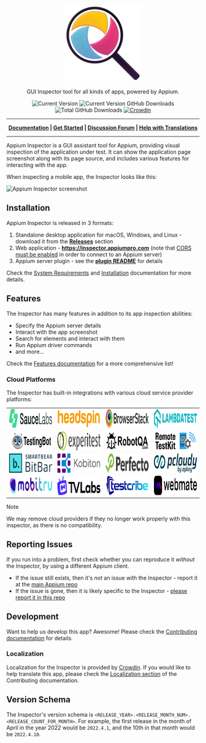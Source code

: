 <p align="center">
   <a href="https://appium.github.io/appium-inspector/">
      <img alt="Appium" src="./docs/assets/images/icon.png" width="200">
   </a>
</p>
<p align="center">
   GUI Inspector tool for all kinds of apps, powered by Appium.
</p>

<div align="center">

![Current Version](https://img.shields.io/github/package-json/v/appium/appium-inspector)
![Current Version GitHub Downloads](https://img.shields.io/github/downloads/appium/appium-inspector/latest/total)
![Total GitHub Downloads](https://img.shields.io/github/downloads/appium/appium-inspector/total)
[![Crowdin](https://badges.crowdin.net/appium-desktop/localized.svg)](https://crowdin.com/project/appium-desktop)

</div>

---

<p align="center"><b>
   <a href="https://appium.github.io/appium-inspector/">Documentation</a> |
   <a href="https://appium.github.io/appium-inspector/latest/quickstart/">Get Started</a> |
   <a href="https://discuss.appium.io">Discussion Forum</a> |
   <a href="https://crowdin.com/project/appium-desktop">Help with Translations</a>
</b></p>

---

Appium Inspector is a GUI assistant tool for Appium, providing visual inspection of the application
under test. It can show the application page screenshot along with its page source, and includes
various features for interacting with the app.

When inspecting a mobile app, the Inspector looks like this:

![Appium Inspector screenshot](./docs/assets/images/inspector-window.png)

## Installation

Appium Inspector is released in 3 formats:

1. Standalone desktop application for macOS, Windows, and Linux - download it from the
   [**Releases**](https://github.com/appium/appium-inspector/releases) section
2. Web application - **<https://inspector.appiumpro.com>** (note that
   [CORS must be enabled](https://appium.github.io/appium-inspector/latest/troubleshooting/#cannot-start-a-session-using-browser-inspector)
   in order to connect to an Appium server)
3. Appium server plugin - see the [**plugin README**](./plugins/README.md) for details

Check the [System Requirements](https://appium.github.io/appium-inspector/latest/quickstart/requirements/)
and [Installation](https://appium.github.io/appium-inspector/latest/quickstart/installation/)
documentation for more details.

## Features

The Inspector has many features in addition to its app inspection abilities:

- Specify the Appium server details
- Interact with the app screenshot
- Search for elements and interact with them
- Run Appium driver commands
- and more...

Check the [Features documentation](https://appium.github.io/appium-inspector/latest/overview/#features-overview)
for a more comprehensive list!

### Cloud Platforms

The Inspector has built-in integrations with various cloud service provider platforms:

<table>
  <tr>
    <td align="center" valign="center">
      <a href="https://docs.saucelabs.com/mobile-apps/automated-testing/appium/">
        <img width="200" height="50" alt="SauceLabs" src="app/common/renderer/assets/images/sauce_logo.svg">
      </a>
    </td>
    <td align="center" valign="center">
      <a href="https://www.headspin.io/docs/appium-inspector-integration">
        <img width="200" height="50" alt="HeadSpin" src="app/common/renderer/assets/images/headspin_logo.svg">
      </a>
    </td>
    <td align="center" valign="center">
      <a href="https://www.browserstack.com/docs/app-automate/appium/integrations/appium-desktop">
        <img width="200" height="50" alt="BrowserStack" src="app/common/renderer/assets/images/browserstack_logo.svg">
      </a>
    </td>
    <td align="center" valign="center">
      <a href="https://www.lambdatest.com/support/docs/appium-inspector-integration">
        <img width="200" height="50" alt="LambdaTest" src="app/common/renderer/assets/images/lambdatest_logo.svg">
      </a>
    </td>
  </tr>
  <tr>
    <td align="center" valign="center">
      <a href="https://testingbot.com/support/getting-started/appium.html">
        <img width="200" height="50" alt="TestingBot" src="app/common/renderer/assets/images/testingbot_logo.svg">
      </a>
    </td>
    <td align="center" valign="center">
      <a href="https://docs.digital.ai/bundle/TE/page/appium.html">
        <img width="200" height="50" alt="ExperiTest" src="app/common/renderer/assets/images/experitest_logo.svg">
      </a>
    </td>
    <td align="center" valign="center">
      <a href="https://robotqa.com/documentation/docs/for-testers/first-test/inspect_element">
        <img width="200" height="50" alt="RobotQA" src="app/common/renderer/assets/images/robotqa_logo.svg">
      </a>
    </td>
    <td align="center" valign="center">
      <a href="https://appkitbox.com/en/support/automation/appium/">
        <img width="200" height="50" alt="Remote TestKit" src="app/common/renderer/assets/images/remotetestkit_logo.svg">
      </a>
    </td>
  </tr>
  <tr>
    <td align="center" valign="center">
      <a href="https://support.smartbear.com/bitbar/docs/en/mobile-app-tests/automated-testing/appium-support.html">
        <img width="200" height="50" alt="BitBar" src="app/common/renderer/assets/images/bitbar_logo.svg">
      </a>
    </td>
    <td align="center" valign="center">
      <a href="https://docs.kobiton.com/automation-testing/basic-appium-server/launch-a-basic-appium-2-session">
        <img width="200" height="50" alt="Kobiton" src="app/common/renderer/assets/images/kobiton_logo.svg">
      </a>
    </td>
    <td align="center" valign="center">
      <a href="https://help.perfecto.io/perfecto-help/content/perfecto/automation-testing/appium.htm">
        <img width="200" height="50" alt="Perfecto" src="app/common/renderer/assets/images/perfecto_logo.svg">
      </a>
    </td>
    <td align="center" valign="center">
      <a href="https://www.pcloudy.com/docs/inspect-element-using-appium-desktop">
        <img width="200" height="50" alt="Pcloudy" src="app/common/renderer/assets/images/pcloudy_logo.svg">
      </a>
    </td>
  </tr>
  <tr>
    <td align="center" valign="center">
      <a href="https://mobitru.com/docs/automation/">
        <img width="200" height="50" alt="Mobitru" src="app/common/renderer/assets/images/mobitru_logo.svg">
      </a>
    </td>
    <td align="center" valign="center">
      <a href="https://docs.tvlabs.ai/platform/integrations/appium">
        <img width="200" height="50" alt="TV Labs" src="app/common/renderer/assets/images/tvlabs_logo.svg">
      </a>
    </td>
     <td align="center" valign="center">
      <a href="https://docs.testcribe.com/docs/Introduction">
        <img width="200" height="50" alt="Testcribe" src="app/common/renderer/assets/images/testcribe_logo.svg">
      </a>
    </td>
    <td align="center" valign="center">
      <a href="https://docs.webmate.io/app-testing/appium-inspector/">
        <img width="200" height="50" alt="webmate" src="app/common/renderer/assets/images/webmate_logo.svg">
      </a>
    </td>
  </tr>
</table>

> [!NOTE]
>
> We may remove cloud providers if they no longer work properly with this inspector, as there is no compatibility.

## Reporting Issues

If you run into a problem, first check whether you can reproduce it _without_ the Inspector, by using a different Appium client.

- If the issue still exists, then it's _not_ an issue with the Inspector - report it at the [main Appium repo](https://github.com/appium/appium/issues)
- If the issue is gone, then it is likely specific to the Inspector -
  [please report it in this repo](https://github.com/appium/appium-inspector/issues/new?assignees=&labels=bug&projects=&template=bug_report.yml&title=bug%3A+%3Ctitle%3E)

## Development

Want to help us develop this app? Awesome! Please check the
[Contributing documentation](https://appium.github.io/appium-inspector/latest/contributing/) for details.

### Localization

Localization for the Inspector is provided by [Crowdin](https://crowdin.com/project/appium-desktop).
If you would like to help translate this app, please check the [Localization section](https://appium.github.io/appium-inspector/2023.12/contributing/#localization)
of the Contributing documentation.

## Version Schema

The Inspector's version schema is `<RELEASE_YEAR>.<RELEASE_MONTH_NUM>.<RELEASE_COUNT_FOR_MONTH>`.
For example, the first release in the month of April in the year 2022 would be `2022.4.1`, and the
10th in that month would be `2022.4.10`.
